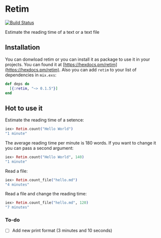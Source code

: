 # Retim

[![Build Status](https://travis-ci.org/nikkos/retim.svg?branch=master)](https://travis-ci.org/nikkos/retim)

Estimate the reading time of a text or a text file

## Installation

You can donwload retim or you can install it as package to use it in your projects.
You can found it at [https://hexdocs.pm/retim](https://hexdocs.pm/retim).
Also you can add `retim` to your list of dependencies in `mix.exs`:

```elixir
def deps do
  [{:retim, "~> 0.1.5"}]
end
```

## Hot to use it

Estimate the reading time of a setence:
```elixir
iex> Retim.count("Hello World")
"1 minute"
```
The average reading time per minute is 180 words. If you want to change it you can pass a second argument:
```elixir
iex> Retim.count("Hello World", 140)
"1 minute"
```

Read a file:
```elixir
iex> Retim.count_file("hello.md")
"4 minutes"
```

Read a file and change the reading time:
```elixir
iex> Retim.count_file("hello.md", 120)
"7 minutes"
```

### To-do

- [ ] Add new print format (3 minutes and 10 seconds)

